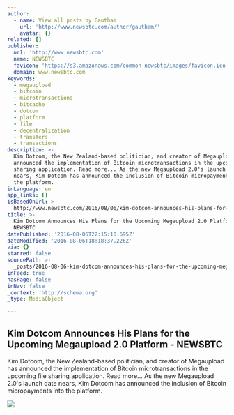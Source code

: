 ```yaml
---
author:
  - name: View all posts by Gautham
    url: 'http://www.newsbtc.com/author/gautham/'
    avatar: {}
related: []
publisher:
  url: 'http://www.newsbtc.com'
  name: NEWSBTC
  favicon: 'https://s3.amazonaws.com/common-newsbtc/images/favicon.ico'
  domain: www.newsbtc.com
keywords:
  - megaupload
  - bitcoin
  - microtransactions
  - bitcache
  - dotcom
  - platform
  - file
  - decentralization
  - transfers
  - transactions
description: >-
  Kim Dotcom, the New Zealand-based politician, and creator of Megaupload has
  announced the implementation of Bitcoin microtransactions in the upcoming file
  sharing application. Read more... As the new Megaupload 2.0's launch date
  nears, Kim Dotcom has announced the inclusion of Bitcoin micropayments into
  the platform.
inLanguage: en
app_links: []
isBasedOnUrl: >-
  http://www.newsbtc.com/2016/08/06/kim-dotcom-announces-his-plans-for-the-new-megaupload-online-file-sharing-platform/
title: >-
  Kim Dotcom Announces His Plans for the Upcoming Megaupload 2.0 Platform -
  NEWSBTC
datePublished: '2016-08-06T22:15:10.695Z'
dateModified: '2016-08-06T18:18:37.226Z'
via: {}
starred: false
sourcePath: >-
  _posts/2016-08-06-kim-dotcom-announces-his-plans-for-the-upcoming-megaupload-2.md
inFeed: true
hasPage: false
inNav: false
_context: 'http://schema.org'
_type: MediaObject

---
```

<article style=""><h1>Kim Dotcom Announces His Plans for the Upcoming Megaupload 2.0 Platform - NEWSBTC</h1><p>Kim Dotcom, the New Zealand-based politician, and creator of Megaupload has announced the implementation of Bitcoin microtransactions in the upcoming file sharing application. Read more... As the new Megaupload 2.0's launch date nears, Kim Dotcom has announced the inclusion of Bitcoin micropayments into the platform.</p><img src="http://s3.amazonaws.com/main-newsbtc-images/2015/11/07212940/Kim_Dotcom_graffiti.jpg" /></article>
